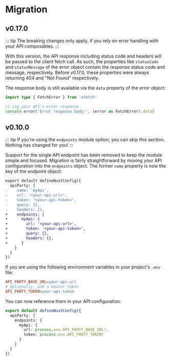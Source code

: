 # Migration

## v0.17.0

::: tip
The breaking changes only apply, if you rely on error handling with your API composables.
:::

With this version, the API response including status code and headers will be passed to the client fetch call. As such, the properties like `statusCode` and `statusMessage` of the error object contain the response status code and message, respectively. Before v0.17.0, these properties were always returning 404 and "Not Found" respectively.

The response body is still available via the `data` property of the error object:

```ts
import type { FetchError } from 'ofetch'

// Log your API's error response
console.error('Error response body:', (error as FetchError).data)
```

## v0.10.0

::: tip
If you're using the `endpoints` module option, you can skip this section. Nothing has changed for you!
:::

Support for the single API endpoint has been removed to keep the module simple and focused. Migration is fairly straightforward by moving your API configuration into the `endpoints` object. The former `name` property is now the key of the endpoint object:

```diff
export default defineNuxtConfig({
  apiParty: {
-    name: 'myApi',
-    url: '<your-api-url>',
-    token: '<your-api-token>',
-    query: {},
-    headers: {},
+    endpoints: {
+      myApi: {
+        url: '<your-api-url>',
+        token: '<your-api-token>',
+        query: {},
+        headers: {},
+      }
    }
  }
})
```

If you are using the following environment variables in your project's `.env` file:

```ini
API_PARTY_BASE_URL=your-api-url
# Optionally, add a bearer token
API_PARTY_TOKEN=your-api-token
```

You can now reference them in your API configuration:

```ts
export default defineNuxtConfig({
  apiParty: {
    endpoints: {
      myApi: {
        url: process.env.API_PARTY_BASE_URL!,
        token: process.env.API_PARTY_TOKEN!
      }
    }
  }
})
```
